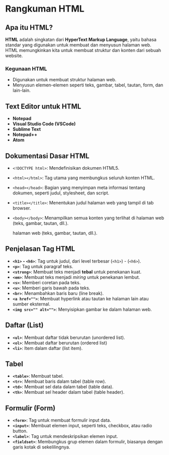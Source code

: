 # Rangkuman HTML

## Apa itu HTML?

**HTML** adalah singkatan dari **HyperText Markup Language**, yaitu bahasa standar
yang digunakan untuk membuat dan menyusun halaman web. HTML memungkinkan kita
untuk membuat struktur dan konten dari sebuah website.

### Kegunaan HTML

- Digunakan untuk membuat struktur halaman web.
- Menyusun elemen-elemen seperti teks, gambar, tabel, tautan, form, dan lain-lain.

## Text Editor untuk HTML

- **Notepad**
- **Visual Studio Code (VSCode)**
- **Sublime Text**
- **Notepad++**
- **Atom**

## Dokumentasi Dasar HTML

- `<!DOCTYPE html>`: Mendefinisikan dokumen HTML5.
- `<html></html>`: Tag utama yang membungkus seluruh konten HTML.
- `<head></head>`: Bagian yang menyimpan meta informasi tentang dokumen,
  seperti judul, stylesheet, dan script.
- `<title></title>`: Menentukan judul halaman web yang tampil di tab browser.
- `<body></body>`: Menampilkan semua konten yang terlihat di halaman web
  (teks, gambar, tautan, dll.).

  halaman web (teks, gambar, tautan, dll.).

## Penjelasan Tag HTML

- **`<h1>` - `<h6>`**: Tag untuk judul, dari level terbesar (`<h1>`) - (`<h6>`).
- **`<p>`**: Tag untuk paragraf teks.
- **`<strong>`**: Membuat teks menjadi **tebal** untuk penekanan kuat.
- **`<em>`**: Membuat teks menjadi _miring_ untuk penekanan lembut.
- **`<s>`**: Memberi coretan pada teks.
- **`<u>`**: Memberi garis bawah pada teks.
- **`<br>`**: Menambahkan baris baru (line break).
- **`<a href="">`**: Membuat hyperlink atau tautan ke halaman lain atau sumber eksternal.
- **`<img src="" alt="">`**: Menyisipkan gambar ke dalam halaman web.

## Daftar (List)

- **`<ul>`**: Membuat daftar tidak berurutan (unordered list).
- **`<ol>`**: Membuat daftar berurutan (ordered list)
- **`<li>`**: Item dalam daftar (list item).

## Tabel

- **`<table>`**: Membuat tabel.
- **`<tr>`**: Membuat baris dalam tabel (table row).
- **`<td>`**: Membuat sel data dalam tabel (table data).
- **`<th>`**: Membuat sel header dalam tabel (table header).

## Formulir (Form)

- **`<form>`**: Tag untuk membuat formulir input data.
- **`<input>`**: Membuat elemen input, seperti teks, checkbox, atau radio button.
- **`<label>`**: Tag untuk mendeskripsikan elemen input.
- **`<fieldset>`**: Membungkus grup elemen dalam formulir, biasanya dengan garis
  kotak di sekelilingnya.

